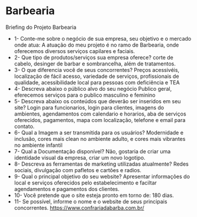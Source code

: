 # Barbearia
Briefing do Projeto Barbearia 

- 1- Conte-me sobre o negócio de sua empresa, seu objetivo e o mercado onde atua:
A atuação do meu projeto é no ramo de Barbearia, onde oferecemos diversos serviços capilares e faciais.
- 2- Que tipo de produtos/serviços sua empresa oferece?
  corte de cabelo, desinger de barbar e sombrancelha, além de tratamentos.
- 3- O que diferencia você de seus concorrentes?
  Preços acessivéis, localização de fácil acesso, variedade de serviços, profissionais de qualidade, acessibilidade local para pessoas com deficiência e TEA
- 4- Descreva abaixo o público alvo do seu negócio
  Publico geral, eferecemos serviços para o publico masculino e feminino
- 5- Descreva abaixo os conteúdos que deverão ser inseridos em seu site?
  Login para funcionarios, login para clientes, imagens do ambientes, agendamentos com calendario e horarios, aba de serviços oferecidos,
  pagamentos, mapa com localização, telefone e email para contato.
- 6- Qual a Imagem a ser transmitida para os usuários?
  Modernidade e inclusão, cores mais clean no ambiente adulto, e cores mais vibrantes no ambiente infantil
- 7- Qual a Documentação disponível?
  Não, gostaria de criar uma identidade visual da empresa, criar um novo logotipo.
- 8- Descreva as ferramentas de marketing utilizadas atualmente?
  Redes sociais, divulgação com pafletos e cartões e radios.
- 9- Qual o principal objetivo do seu website?
  Apresentar informações do local e serviços oferecidos pelo estabelecimento e faciltar agendamentos e pagamentos dos clientes.
- 10- Você pretende que o site esteja pronto em torno de:
   180 dias.
- 11- Se possível, informe o nome e o website de seus principais concorrentes.
  https://www.confrariadabarba.com.br/
  
  
